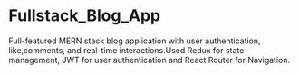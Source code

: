 # Fullstack_Blog_App
Full-featured MERN stack blog application with user authentication, like,comments, and real-time interactions.Used Redux for state management, JWT for user authentication and React Router for Navigation.
